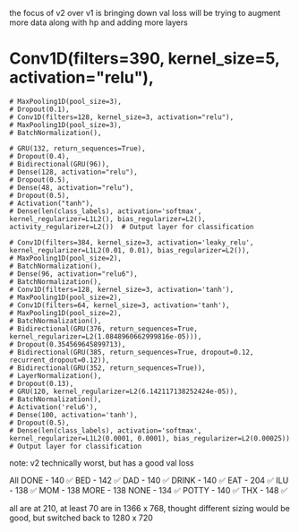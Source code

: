 the focus of v2 over v1 is bringing down val loss
will be trying to augment more data along with hp and adding more layers


# Conv1D(filters=390, kernel_size=5, activation="relu"),
    # MaxPooling1D(pool_size=3),
    # Dropout(0.1),
    # Conv1D(filters=128, kernel_size=3, activation="relu"),
    # MaxPooling1D(pool_size=3),
    # BatchNormalization(),
    
    # GRU(132, return_sequences=True), 
    # Dropout(0.4),
    # Bidirectional(GRU(96)), 
    # Dense(128, activation="relu"),
    # Dropout(0.5),
    # Dense(48, activation="relu"),
    # Dropout(0.5),
    # Activation("tanh"),
    # Dense(len(class_labels), activation='softmax', kernel_regularizer=L1L2(), bias_regularizer=L2(), activity_regularizer=L2())  # Output layer for classification

    # Conv1D(filters=384, kernel_size=3, activation='leaky_relu', kernel_regularizer=L1L2(0.01, 0.01), bias_regularizer=L2()),
    # MaxPooling1D(pool_size=2),
    # BatchNormalization(), 
    # Dense(96, activation="relu6"),
    # BatchNormalization(),
    # Conv1D(filters=128, kernel_size=3, activation='tanh'),
    # MaxPooling1D(pool_size=2),
    # Conv1D(filters=64, kernel_size=3, activation='tanh'),
    # MaxPooling1D(pool_size=2),
    # BatchNormalization(),
    # Bidirectional(GRU(376, return_sequences=True, kernel_regularizer=L2(1.0848960662999816e-05))),
    # Dropout(0.354569645899713),
    # Bidirectional(GRU(385, return_sequences=True, dropout=0.12, recurrent_dropout=0.12)),
    # Bidirectional(GRU(352, return_sequences=True)),
    # LayerNormalization(),
    # Dropout(0.13),
    # GRU(120, kernel_regularizer=L2(6.142117138252424e-05)),
    # BatchNormalization(),
    # Activation('relu6'),
    # Dense(100, activation='tanh'),
    # Dropout(0.5),
    # Dense(len(class_labels), activation='softmax', kernel_regularizer=L1L2(0.0001, 0.0001), bias_regularizer=L2(0.00025))  # Output layer for classification

note: v2 technically worst, but has a good val loss


All DONE - 140 ✅
BED - 142 ✅
DAD - 140 ✅
DRINK - 140 ✅
EAT - 204 ✅
ILU - 138 ✅
MOM - 138 
MORE - 138 
NONE - 134 ✅
POTTY - 140 ✅
THX - 148 ✅

all are at 210, at least 70 are in 1366 x 768, thought different sizing would be good, but switched back
to 1280 x 720